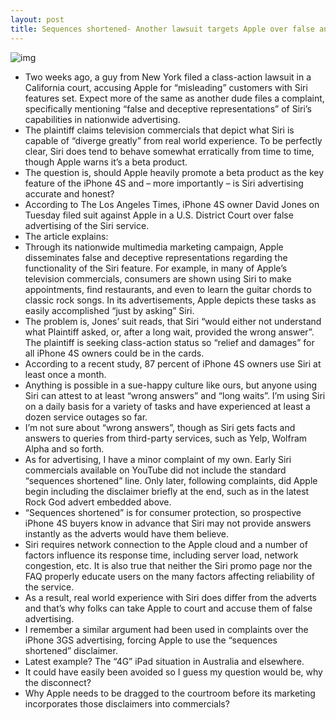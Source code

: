 ```yaml
---
layout: post
title: Sequences shortened- Another lawsuit targets Apple over false and deceptive Siri advertising
---
```

![img](http://media.idownloadblog.com/wp-content/uploads/2012/03/iPhone-4S-advert-Siri-African-American-woman-asks-for-the-fastest-way-to-hospital.jpg)
* Two weeks ago, a guy from New York filed a class-action lawsuit in a California court, accusing Apple for “misleading” customers with Siri features set. Expect more of the same as another dude files a complaint, specifically mentioning “false and deceptive representations” of Siri’s capabilities in nationwide advertising.
* The plaintiff claims television commercials that depict what Siri is capable of “diverge greatly” from real world experience. To be perfectly clear, Siri does tend to behave somewhat erratically from time to time, though Apple warns it’s a beta product.
* The question is, should Apple heavily promote a beta product as the key feature of the iPhone 4S and – more importantly – is Siri advertising accurate and honest?
* According to The Los Angeles Times, iPhone 4S owner David Jones on Tuesday filed suit against Apple in a U.S. District Court over false advertising of the Siri service.
* The article explains:
* Through its nationwide multimedia marketing campaign, Apple disseminates false and deceptive representations regarding the functionality of the Siri feature. For example, in many of Apple’s television commercials, consumers are shown using Siri to make appointments, find restaurants, and even to learn the guitar chords to classic rock songs. In its advertisements, Apple depicts these tasks as easily accomplished “just by asking” Siri.
* The problem is, Jones’ suit reads, that Siri “would either not understand what Plaintiff asked, or, after a long wait, provided the wrong answer”. The plaintiff is seeking class-action status so “relief and damages” for all iPhone 4S owners could be in the cards.
* According to a recent study, 87 percent of iPhone 4S owners use Siri at least once a month.
* Anything is possible in a sue-happy culture like ours, but anyone using Siri can attest to at least “wrong answers” and “long waits”. I’m using Siri on a daily basis for a variety of tasks and have experienced at least a dozen service outages so far.
* I’m not sure about “wrong answers”, though as Siri gets facts and answers to queries from third-party services, such as Yelp, Wolfram Alpha and so forth.
* As for advertising, I have a minor complaint of my own. Early Siri commercials available on YouTube did not include the standard “sequences shortened” line. Only later, following complaints, did Apple begin including the disclaimer briefly at the end, such as in the latest Rock God advert embedded above.
* “Sequences shortened” is for consumer protection, so prospective iPhone 4S buyers know in advance that Siri may not provide answers instantly as the adverts would have them believe.
* Siri requires network connection to the Apple cloud and a number of factors influence its response time, including server load, network congestion, etc. It is also true that neither the Siri promo page nor the FAQ properly educate users on the many factors affecting reliability of the service.
* As a result, real world experience with Siri does differ from the adverts and that’s why folks can take Apple to court and accuse them of false advertising.
* I remember a similar argument had been used in complaints over the iPhone 3GS advertising, forcing Apple to use the “sequences shortened” disclaimer.
* Latest example? The “4G” iPad situation in Australia and elsewhere.
* It could have easily been avoided so I guess my question would be, why the disconnect?
* Why Apple needs to be dragged to the courtroom before its marketing incorporates those disclaimers into commercials?

